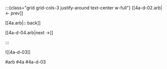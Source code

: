 :::{class="grid grid-cols-3 justify-around text-center w-full"}
[[4a-d-02.arb|← prev]]

[[4a.arb|⌂ back]]

[[4a-d-04.arb|next →]]

:::

![[4a-d-03]]

#arb #4a #4a-d-03


